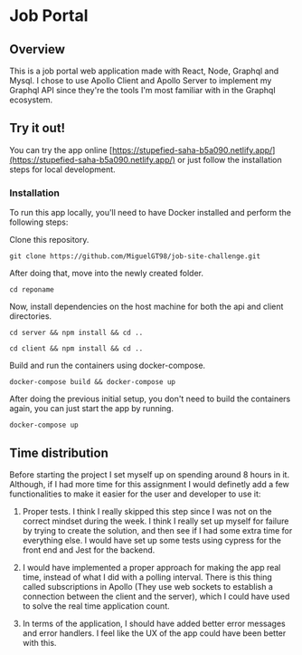 # Job Portal

## Overview

This is a job portal web application made with React, Node, Graphql and Mysql. I chose to use Apollo Client and Apollo Server to implement my Graphql API since they're the tools I'm most familiar with in the Graphql ecosystem.

## Try it out!

You can try the app online [https://stupefied-saha-b5a090.netlify.app/](https://stupefied-saha-b5a090.netlify.app/) or just follow the installation steps for local development.

### Installation

To run this app locally, you'll need to have Docker installed and perform the following steps:

Clone this repository.

```
git clone https://github.com/MiguelGT98/job-site-challenge.git
```

After doing that, move into the newly created folder.

```
cd reponame
```

Now, install dependencies on the host machine for both the api and client directories.

```
cd server && npm install && cd ..
```

```
cd client && npm install && cd ..
```

Build and run the containers using docker-compose.

```
docker-compose build && docker-compose up
```

After doing the previous initial setup, you don't need to build the containers again, you can just start the app by running.

```
docker-compose up
```

## Time distribution

Before starting the project I set myself up on spending around 8 hours in it. Although, if I had more time for this assignment I would definetly add a few functionalities to make it easier for the user and developer to use it:

1. Proper tests. I think I really skipped this step since I was not on the correct mindset during the week. I think I really set up myself for failure by trying to create the solution, and then see if I had some extra time for everything else. I would have set up some tests using cypress for the front end and Jest for the backend.

2. I would have implemented a proper approach for making the app real time, instead of what I did with a polling interval. There is this thing called subscriptions in Apollo (They use web sockets to establish a connection between the client and the server), which I could have used to solve the real time application count.

3. In terms of the application, I should have added better error messages and error handlers. I feel like the UX of the app could have been better with this.
